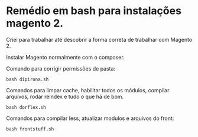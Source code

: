 # Remédio em bash para instalações magento 2.

Criei para trabalhar até descobrir a forma correta de trabalhar com Magento 2.

Instalar Magento normalmente com o composer.

Comando para corrigir permissões de pasta:

`bash dipirona.sh`

Comandos para limpar cache, habilitar todos os módulos, compilar arquivos, rodar reindex e tudo o que há de bom.

`bash dorflex.sh`

Comandos para compilar less, atualizar modulos e arquivos do front:

`bash frontstuff.sh`
